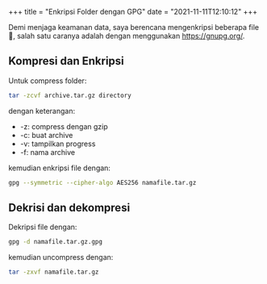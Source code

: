 +++
title     = "Enkripsi Folder dengan GPG"
date      = "2021-11-11T12:10:12"
+++

Demi menjaga keamanan data, saya berencana mengenkripsi beberapa file 🔑, salah satu caranya adalah dengan menggunakan
https://gnupg.org/.

## Kompresi dan Enkripsi

Untuk compress folder:

```bash
tar -zcvf archive.tar.gz directory
```

dengan keterangan:

- -z: compress dengan gzip
- -c: buat archive
- -v: tampilkan progress
- -f: nama archive

kemudian enkripsi file dengan:

```bash
gpg --symmetric --cipher-algo AES256 namafile.tar.gz
```

## Dekrisi dan dekompresi

Dekripsi file dengan:

```bash
gpg -d namafile.tar.gz.gpg
```

kemudian uncompress dengan:

```bash
tar -zxvf namafile.tar.gz
```
